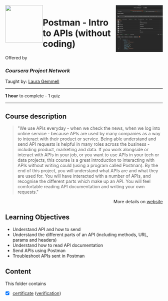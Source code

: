 <a href="https://www.coursera.org/projects/laura-gemmell-intro-postman-apis">
  <img src="/img/Postman_-_Intro_to_APIs_(without coding)_logo.png" width="150" align="right">
</a>

<img src="/img/Coursera_Project_Network_logo.avif" width="120" height="120" align="left">

# Postman - Intro to APIs (without coding)

Offered by 
### *Coursera Project Network*

Taught by: [Laura Gemmell](https://www.coursera.org/instructor/laura-gemmell)

---

**1 hour** to complete - 1 quiz

---

## Course description

>"We use APIs everyday - when we check the news, when we log into online service - because APIs are used by many companies as a way to interact with their product or service. Being able understand and send API requests is helpful in many roles across the business - including product, marketing and data. If you work alongside or interact with APIs in your job, or you want to use APIs in your tech or data projects, this course is a great introduction to interacting with APIs without writing could (using a program called Postman). By the end of this project, you will understand what APIs are and what they are used for. You will have interacted with a number of APIs, and recognise the different parts which make up an API. You will feel comfortable reading API documentation and writing your own requests."

<p align="right">More details on <a href="https://www.coursera.org/projects/laura-gemmell-intro-postman-apis">website</a></p>

## Learning Objectives
-  Understand API and how to send
-  Understand the different parts of an API (including methods, URL, params and headers)
-  Understand how to read API documentation
-  Send APIs using Postman
-  Troubleshoot APIs sent in Postman

## Content
This folder contains 
- [x] [certificate](./Coursera_Certificate_Postman_-\_Intro_to_APIs_(without%20coding).pdf) ([verification](https://coursera.org/verify/TZXN6G478TGV))
